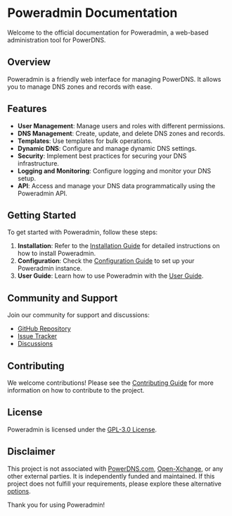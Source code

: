 # Poweradmin Documentation

Welcome to the official documentation for Poweradmin, a web-based administration tool for PowerDNS.

## Overview

Poweradmin is a friendly web interface for managing PowerDNS. It allows you to manage DNS zones and records with ease.

## Features

- **User Management**: Manage users and roles with different permissions.
- **DNS Management**: Create, update, and delete DNS zones and records.
- **Templates**: Use templates for bulk operations.
- **Dynamic DNS**: Configure and manage dynamic DNS settings.
- **Security**: Implement best practices for securing your DNS infrastructure.
- **Logging and Monitoring**: Configure logging and monitor your DNS setup.
- **API**: Access and manage your DNS data programmatically using the Poweradmin API.

## Getting Started

To get started with Poweradmin, follow these steps:

1. **Installation**: Refer to the [Installation Guide](installation/quickstart.md) for detailed instructions on how to
   install Poweradmin.
2. **Configuration**: Check the [Configuration Guide](configuration/basic.md) to set up your Poweradmin instance.
3. **User Guide**: Learn how to use Poweradmin with the [User Guide](user-guide/users-roles.md).

## Community and Support

Join our community for support and discussions:

- [GitHub Repository](https://github.com/poweradmin/poweradmin-docs)
- [Issue Tracker](https://github.com/poweradmin/poweradmin-docs/issues)
- [Discussions](https://github.com/poweradmin/poweradmin/discussions)

## Contributing

We welcome contributions! Please see the [Contributing Guide](contributing/development.md) for more information on how
to contribute to the project.

## License

Poweradmin is licensed under the [GPL-3.0 License](https://www.gnu.org/licenses/gpl-3.0.html).

## Disclaimer

This project is not associated
with [PowerDNS.com](https://www.powerdns.com/index.html), [Open-Xchange](https://www.open-xchange.com), or any other
external parties. It is independently funded and maintained. If this project does not fulfill your requirements, please
explore these alternative [options](https://github.com/PowerDNS/pdns/wiki/WebFrontends).

Thank you for using Poweradmin!